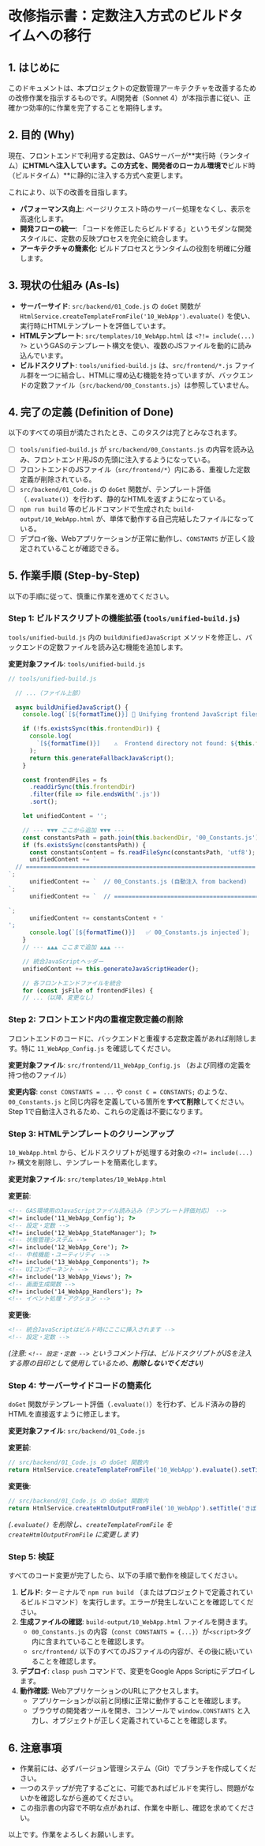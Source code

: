 # 改修指示書：定数注入方式のビルドタイムへの移行

## 1. はじめに

このドキュメントは、本プロジェクトの定数管理アーキテクチャを改善するための改修作業を指示するものです。AI開発者（Sonnet 4）が本指示書に従い、正確かつ効率的に作業を完了することを期待します。

## 2. 目的 (Why)

現在、フロントエンドで利用する定数は、GASサーバーが**実行時（ランタイム）**にHTMLへ注入しています。この方式を、開発者のローカル環境で**ビルド時（ビルドタイム）**に静的に注入する方式へ変更します。

これにより、以下の改善を目指します。

- **パフォーマンス向上**: ページリクエスト時のサーバー処理をなくし、表示を高速化します。
- **開発フローの統一**: 「コードを修正したらビルドする」というモダンな開発スタイルに、定数の反映プロセスを完全に統合します。
- **アーキテクチャの簡素化**: ビルドプロセスとランタイムの役割を明確に分離します。

## 3. 現状の仕組み (As-Is)

- **サーバーサイド**: `src/backend/01_Code.js` の `doGet` 関数が `HtmlService.createTemplateFromFile('10_WebApp').evaluate()` を使い、実行時にHTMLテンプレートを評価しています。
- **HTMLテンプレート**: `src/templates/10_WebApp.html` は `<?!= include(...) ?>` というGASのテンプレート構文を使い、複数のJSファイルを動的に読み込んでいます。
- **ビルドスクリプト**: `tools/unified-build.js` は、`src/frontend/*.js` ファイル群を一つに結合し、HTMLに埋め込む機能を持っていますが、バックエンドの定数ファイル（`src/backend/00_Constants.js`）は参照していません。

## 4. 完了の定義 (Definition of Done)

以下のすべての項目が満たされたとき、このタスクは完了とみなされます。

- [ ] `tools/unified-build.js` が `src/backend/00_Constants.js` の内容を読み込み、フロントエンド用JSの先頭に注入するようになっている。
- [ ] フロントエンドのJSファイル（`src/frontend/*`）内にある、重複した定数定義が削除されている。
- [ ] `src/backend/01_Code.js` の `doGet` 関数が、テンプレート評価（`.evaluate()`）を行わず、静的なHTMLを返すようになっている。
- [ ] `npm run build` 等のビルドコマンドで生成された `build-output/10_WebApp.html` が、単体で動作する自己完結したファイルになっている。
- [ ] デプロイ後、Webアプリケーションが正常に動作し、`CONSTANTS` が正しく設定されていることが確認できる。

## 5. 作業手順 (Step-by-Step)

以下の手順に従って、慎重に作業を進めてください。

### Step 1: ビルドスクリプトの機能拡張 (`tools/unified-build.js`)

`tools/unified-build.js` 内の `buildUnifiedJavaScript` メソッドを修正し、バックエンドの定数ファイルを読み込む機能を追加します。

**変更対象ファイル**: `tools/unified-build.js`

```javascript
// tools/unified-build.js

  // ...（ファイル上部）

  async buildUnifiedJavaScript() {
    console.log(`[${formatTime()}] 🔨 Unifying frontend JavaScript files...`);

    if (!fs.existsSync(this.frontendDir)) {
      console.log(
        `[${formatTime()}]    ⚠️  Frontend directory not found: ${this.frontendDir}`,
      );
      return this.generateFallbackJavaScript();
    }

    const frontendFiles = fs
      .readdirSync(this.frontendDir)
      .filter(file => file.endsWith('.js'))
      .sort();

    let unifiedContent = '';

    // --- ▼▼▼ ここから追加 ▼▼▼ ---
    const constantsPath = path.join(this.backendDir, '00_Constants.js');
    if (fs.existsSync(constantsPath)) {
      const constantsContent = fs.readFileSync(constantsPath, 'utf8');
      unifiedContent += `
  // =================================================================
`;
      unifiedContent += `  // 00_Constants.js (自動注入 from backend)
`;
      unifiedContent += `  // =================================================================

`;
      unifiedContent += constantsContent + '
';
      console.log(`[${formatTime()}]   ✅ 00_Constants.js injected`);
    }
    // --- ▲▲▲ ここまで追加 ▲▲▲ ---

    // 統合JavaScriptヘッダー
    unifiedContent += this.generateJavaScriptHeader();

    // 各フロントエンドファイルを統合
    for (const jsFile of frontendFiles) {
    // ...（以降、変更なし）
```

### Step 2: フロントエンド内の重複定数定義の削除

フロントエンドのコードに、バックエンドと重複する定数定義があれば削除します。特に `11_WebApp_Config.js` を確認してください。

**変更対象ファイル**: `src/frontend/11_WebApp_Config.js` （および同様の定義を持つ他のファイル）

**変更内容**: `const CONSTANTS = ...` や `const C = CONSTANTS;` のような、`00_Constants.js` と同じ内容を定義している箇所を**すべて削除**してください。Step 1で自動注入されるため、これらの定義は不要になります。

### Step 3: HTMLテンプレートのクリーンアップ

`10_WebApp.html` から、ビルドスクリプトが処理する対象の `<?!= include(...) ?>` 構文を削除し、テンプレートを簡素化します。

**変更対象ファイル**: `src/templates/10_WebApp.html`

**変更前**:

```html
<!-- GAS環境用のJavaScriptファイル読み込み（テンプレート評価対応） -->
<?!= include('11_WebApp_Config'); ?>
<!-- 設定・定数 -->
<?!= include('12_WebApp_StateManager'); ?>
<!-- 状態管理システム -->
<?!= include('12_WebApp_Core'); ?>
<!-- 中核機能・ユーティリティ -->
<?!= include('13_WebApp_Components'); ?>
<!-- UIコンポーネント -->
<?!= include('13_WebApp_Views'); ?>
<!-- 画面生成関数 -->
<?!= include('14_WebApp_Handlers'); ?>
<!-- イベント処理・アクション -->
```

**変更後**:

```html
<!-- 統合JavaScriptはビルド時にここに挿入されます -->
<!-- 設定・定数 -->
```

_(注意: `<!-- 設定・定数 -->` というコメント行は、ビルドスクリプトがJSを注入する際の目印として使用しているため、**削除しないでください**)_

### Step 4: サーバーサイドコードの簡素化

`doGet` 関数がテンプレート評価（`.evaluate()`）を行わず、ビルド済みの静的HTMLを直接返すように修正します。

**変更対象ファイル**: `src/backend/01_Code.js`

**変更前**:

```javascript
// src/backend/01_Code.js の doGet 関数内
return HtmlService.createTemplateFromFile('10_WebApp').evaluate().setTitle('きぼりの よやく・きろく').addMetaTag('viewport', 'width=device-width, initial-scale=1').setXFrameOptionsMode(HtmlService.XFrameOptionsMode.ALLOWALL);
```

**変更後**:

```javascript
// src/backend/01_Code.js の doGet 関数内
return HtmlService.createHtmlOutputFromFile('10_WebApp').setTitle('きぼりの よやく・きろく').addMetaTag('viewport', 'width=device-width, initial-scale=1').setXFrameOptionsMode(HtmlService.XFrameOptionsMode.ALLOWALL);
```

_(`.evaluate()` を削除し、`createTemplateFromFile` を `createHtmlOutputFromFile` に変更します)_

### Step 5: 検証

すべてのコード変更が完了したら、以下の手順で動作を検証してください。

1. **ビルド**: ターミナルで `npm run build` （またはプロジェクトで定義されているビルドコマンド）を実行します。エラーが発生しないことを確認してください。
2. **生成ファイルの確認**: `build-output/10_WebApp.html` ファイルを開きます。
   - `00_Constants.js` の内容（`const CONSTANTS = {...}`）が`<script>`タグ内に含まれていることを確認します。
   - `src/frontend/` 以下のすべてのJSファイルの内容が、その後に続いていることを確認します。
3. **デプロイ**: `clasp push` コマンドで、変更をGoogle Apps Scriptにデプロイします。
4. **動作確認**: WebアプリケーションのURLにアクセスします。
   - アプリケーションが以前と同様に正常に動作することを確認します。
   - ブラウザの開発者ツールを開き、コンソールで `window.CONSTANTS` と入力し、オブジェクトが正しく定義されていることを確認します。

## 6. 注意事項

- 作業前には、必ずバージョン管理システム（Git）でブランチを作成してください。
- 一つのステップが完了するごとに、可能であればビルドを実行し、問題がないかを確認しながら進めてください。
- この指示書の内容で不明な点があれば、作業を中断し、確認を求めてください。

以上です。作業をよろしくお願いします。
